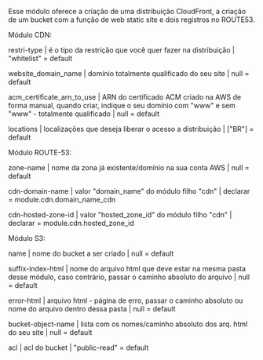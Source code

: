 

Esse módulo oferece a criação de uma distribuição CloudFront, a criação de um bucket com a função de web static site e 
dois registros no ROUTE53.

Módulo CDN:

restri-type | é o tipo da restrição que você quer fazer na distribuição | "whitelist" = default

website_domain_name | domínio totalmente qualificado do seu site | null = default

acm_certificate_arn_to_use | ARN do certificado ACM criado na AWS de forma manual, quando criar, 
indique o seu domínio com "www" e sem "www" - totalmente qualificado | null = default

locations | localizações que deseja liberar o acesso a distribuição | ["BR"] = default


Módulo ROUTE-53:

zone-name | nome da zona já existente/domínio na sua conta AWS | null = default

cdn-domain-name | valor "domain_name" do módulo filho "cdn" | declarar = module.cdn.domain_name_cdn

cdn-hosted-zone-id | valor "hosted_zone_id" do módulo filho "cdn" | declarar = module.cdn.hosted_zone_id


Módulo S3:

name | nome do bucket a ser criado | null = default

suffix-index-html | nome do arquivo html que deve estar na mesma pasta desse módulo, caso contrário, passar o caminho absoluto do arquivo | null = default

error-html | arquivo html - página de erro, passar o caminho absoluto ou nome do arquivo dentro dessa pasta | null = default

bucket-object-name | lista com os nomes/caminho absoluto dos arq. html do seu site | null = default

acl | acl do bucket | "public-read" = default
